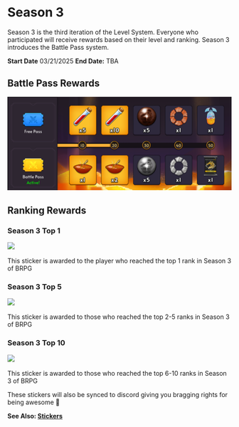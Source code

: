 # Season 3

Season 3 is the third iteration of the Level System. Everyone who participated will receive rewards based on their level and ranking.
Season 3 introduces the Battle Pass system.

**Start Date** 03/21/2025
**End Date:** TBA

## Battle Pass Rewards

![alt text](./img/battle_pass.png)

## Ranking Rewards

### Season 3 Top 1

<a href="https://wax.atomichub.io/explorer/template/wax-mainnet/brpg/Season-2-Top-1-Trophy_881742">
    <img src="https://ipfs.neftyblocks.io/ipfs/QmNuzveBNGsvRbtEt6ScSHUMEeteRrC1nM4Q9BvVfSAu5X" />
</a>

This sticker is awarded to the player who reached the top 1 rank in Season 3 of BRPG

### Season 3 Top 5

<a href="https://wax.atomichub.io/explorer/template/wax-mainnet/brpg/Season-2-Top-5-Trophy_881743">
    <img src="https://ipfs.neftyblocks.io/ipfs/Qmc2YpUmBLuPq4YbWK7QRauWmf76qFUg34uHcsWSVSvRvn" />
</a>

This sticker is awarded to those who reached the top 2-5 ranks in Season 3 of BRPG

### Season 3 Top 10

<a href="https://wax.atomichub.io/explorer/template/wax-mainnet/brpg/Season-2-Top-10-Trophy_881744">
    <img src="https://ipfs.neftyblocks.io/ipfs/QmdsigJaBgLhDBKFdtZtoYXFQ6GsZEzPBCEZxkjqHGD1aV" />
</a>

This sticker is awarded to those who reached the top 6-10 ranks in Season 3 of BRPG

These stickers will also be synced to discord giving you bragging rights for being awesome 🙂

**See Also: [Stickers](../stickers)**
